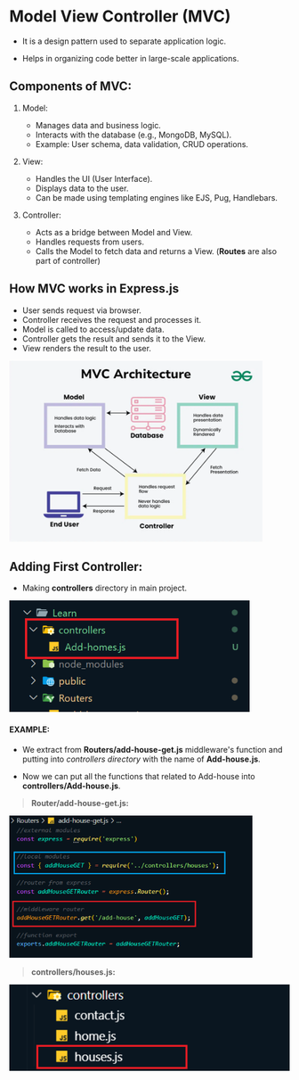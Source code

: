 # Model View Controller (MVC)

* It is a design pattern used to separate application logic.

* Helps in organizing code better in large-scale applications.


## Components of MVC:

1. Model:
    * Manages data and business logic.
    * Interacts with the database (e.g., MongoDB, MySQL).
    * Example: User schema, data validation, CRUD operations.

2. View:
    * Handles the UI (User Interface).
    * Displays data to the user.
    * Can be made using templating engines like EJS, Pug, Handlebars.

3. Controller:
    * Acts as a bridge between Model and View.
    * Handles requests from users.
    * Calls the Model to fetch data and returns a View.
    (**Routes** are also part of controller)


## How MVC works in Express.js
* User sends request via browser.
* Controller receives the request and processes it.
* Model is called to access/update data.
* Controller gets the result and sends it to the View.
* View renders the result to the user.

<img src="./MVC.png" alt="MVC" height="325px">


## Adding First Controller:

* Making **controllers** directory in main project. <br/>
<img src="controller_dir.png" height="200px">

#### EXAMPLE:
* We extract from **Routers/add-house-get.js** middleware's function and putting into *controllers directory* with the name of **Add-house.js**.

* Now we can put all the functions that related to Add-house into **controllers/Add-house.js**.

> **Router/add-house-get.js:** <br/>
<img src="add-house.png" height="255px">

> **controllers/houses.js:** <br/>
<img src="controllers-houses.png" height="155px">
